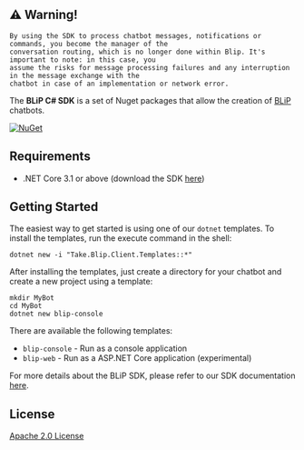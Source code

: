 
## ⚠  Warning!
```
By using the SDK to process chatbot messages, notifications or commands, you become the manager of the 
conversation routing, which is no longer done within Blip. It's important to note: in this case, you 
assume the risks for message processing failures and any interruption in the message exchange with the 
chatbot in case of an implementation or network error.

```

The **BLiP C# SDK** is a set of Nuget packages that allow the creation of [BLiP](https://blip.ai/) chatbots.

<a href="https://www.nuget.org/packages/Take.Blip.Client/" rel="Take.Blip.Client">![NuGet](https://img.shields.io/nuget/v/Take.Blip.Client.svg)</a> 

## Requirements

- .NET Core 3.1 or above (download the SDK [here](https://dotnet.microsoft.com/download))

## Getting Started

The easiest way to get started is using one of our `dotnet` templates. To install the templates, run the execute command in the shell:

```
dotnet new -i "Take.Blip.Client.Templates::*"
```

After installing the templates, just create a directory for your chatbot and create a new project using a template:

```
mkdir MyBot
cd MyBot
dotnet new blip-console
```

There are available the following templates:
- `blip-console` - Run as a console application
- `blip-web` - Run as a ASP.NET Core application (experimental)

For more details about the BLiP SDK, please refer to our SDK documentation [here](https://docs.blip.ai/#sdk).

## License

[Apache 2.0 License](https://github.com/takenet/blip-sdk-csharp/blob/master/LICENSE)
